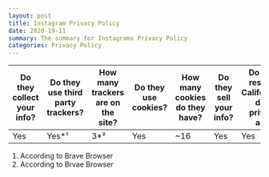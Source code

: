 ```yaml
---
layout: post
title: Instagram Privacy Policy
date: 2020-19-11
summary: The summary for Instagrams Privacy Policy
categories: Privacy Policy
---
```


| Do they collect your info? |   Do they use third party trackers?   | How many trackers are on the site?    | Do they use cookies? |How many cookies do they have?  | Do they sell your info? | Do they respect California's data privacy act? |
| --- | --- | --- | --- | --- | --- | --- |
| Yes | Yes*¹ | 3*² | Yes| ~16|  Yes | Yes |







1. According to Brave Browser
2. According to Brvae Browser
